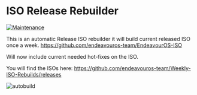 # ISO Release Rebuilder

[![Maintenance](https://img.shields.io/maintenance/yes/2023.svg)]()

This is an automatic Release ISO rebuilder it will build current released ISO once a week.
https://github.com/endeavouros-team/EndeavourOS-ISO

Will now include current needed hot-fixes on the ISO.

You will find the ISOs here:
https://github.com/endeavouros-team/Weekly-ISO-Rebuilds/releases

![autobuild](https://img.shields.io/github/v/release/endeavouros-team/Weekly-ISO-Rebuilds?logo=github)
